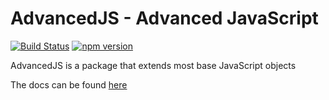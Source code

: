 # AdvancedJS - Advanced JavaScript
[![Build Status](https://travis-ci.com/PyroTechniac/AdvancedJS.svg?branch=master)](https://travis-ci.com/PyroTechniac/AdvancedJS)
[![npm version](https://badge.fury.io/js/advancedjs.svg)](https://badge.fury.io/js/advancedjs)

AdvancedJS is a package that extends most base JavaScript objects

The docs can be found [here](https://github.com/PyroTechniac/AdvancedJS/blob/master/docs/docs.md)